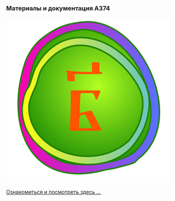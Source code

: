 ### Материалы и документация **А374**


![ЦИФРА 0](/docs/assets/svg/123.svg)

[Ознакомиться и посмотреть здесь …](https://a374.ru)

<!-- Почитать _полностью_ c полной навигацией лучше [здесь …](https://a374ru.readthedocs.io) -->

